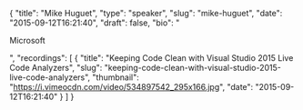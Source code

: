 {
  "title": "Mike Huguet",
  "type": "speaker",
  "slug": "mike-huguet",
  "date": "2015-09-12T16:21:40",
  "draft": false,
  "bio": "<p>Microsoft</p>",
  "recordings": [
    {
      "title": "Keeping Code Clean with Visual Studio 2015 Live Code Analyzers",
      "slug": "keeping-code-clean-with-visual-studio-2015-live-code-analyzers",
      "thumbnail": "https://i.vimeocdn.com/video/534897542_295x166.jpg",
      "date": "2015-09-12T16:21:40"
    }
  ]
}